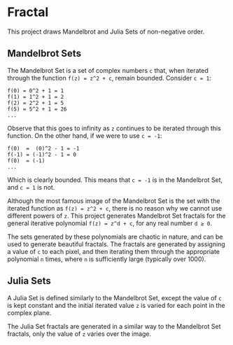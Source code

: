 # Fractal
This project draws Mandelbrot and Julia Sets of non-negative order. 

## Mandelbrot Sets
The Mandelbrot Set is a set of complex numbers `c` that, when iterated through the function `f(z) = z^2 + c`, remain bounded.
Consider `c = 1`:
```
f(0) = 0^2 + 1 = 1
f(1) = 1^2 + 1 = 2
f(2) = 2^2 + 1 = 5
f(5) = 5^2 + 1 = 26
...
```
Observe that this goes to infinity as `z` continues to be iterated through this function.
On the other hand, if we were to use `c = -1`:
```
f(0)  =  (0)^2 - 1 = -1
f(-1) = (-1)^2 - 1 = 0
f(0)  = (-1)
...
``` 
Which is clearly bounded. This means that `c = -1` is in the Mandelbrot Set, and `c = 1` is not.

Although the most famous image of the Mandelbrot Set is the set with the iterated function as `f(z) = z^2 + c`, there is no reason why we cannot use different powers of `z`. 
This project generates Mandelbrot Set fractals for the general iterative polynomial `f(z) = z^d + c`, for any real number `d ≥ 0`.

The sets generated by these polynomials are chaotic in nature, and can be used to generate beautiful fractals. The fractals are generated by assigning a value of `c` to each pixel, and then iterating them through the appropriate polynomial `n` times, where `n` is sufficiently large (typically over 1000).

## Julia Sets
A Julia Set is defined similarly to the Mandelbrot Set, except the value of `c` is kept constant and the initial iterated value `z` is varied for each point in the complex plane. 

The Julia Set fractals are generated in a similar way to the Mandelbrot Set fractals, only the value of `z` varies over the image.

